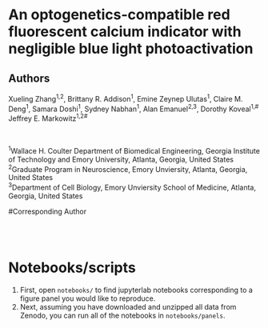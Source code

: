 # An optogenetics-compatible red fluorescent calcium indicator with negligible blue light photoactivation

## Authors
Xueling Zhang<sup>1,2</sup>, Brittany R. Addison<sup>1</sup>, Emine Zeynep Ulutas<sup>1</sup>, Claire M. Deng<sup>1</sup>,  Samara Doshi<sup>1</sup>, Sydney Nabhan<sup>1</sup>, Alan Emanuel<sup>2,3</sup>, Dorothy Koveal<sup>1,#</sup> Jeffrey E. Markowitz<sup>1,2#</sup>

<br>

<sup>1</sup>Wallace H. Coulter Department of Biomedical Engineering, Georgia Institute of Technology and Emory University, Atlanta, Georgia, United States<br>
<sup>2</sup>Graduate Program in Neuroscience, Emory Unviersity, Atlanta, Georgia, United States<br>
<sup>3</sup>Department of Cell Biology, Emory Unviersity School of Medicine, Atlanta, Georgia, United States<br>


#Corresponding Author 

<br><br>

# Notebooks/scripts

1. First, open `notebooks/` to find jupyterlab notebooks corresponding to a figure panel you would like to reproduce.
2. Next, assuming you have downloaded and unzipped all data from Zenodo, you can run all of the notebooks in `notebooks/panels`.

<br><br><br>
